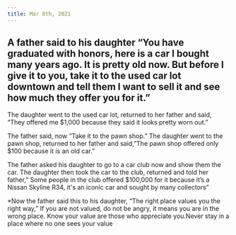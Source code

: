 ```yaml
---
title: Mar 8th, 2021
---
```


## A father said to his daughter “You have graduated with honors, here is a car I bought many years ago. It is pretty old now. But before I give it to you, take it to the used car lot downtown and tell them I want to sell it and see how much they offer you for it.”

The daughter went to the used car lot, returned to her father and said, “They offered me $1,000 because they said it looks pretty worn out.”

The father said, now “Take it to the pawn shop.” The daughter went to the pawn shop, returned to her father and said,”The pawn shop offered only $100 because it is an old car.”

The father asked his daughter to go to a car club now and show them the car. The daughter then took the car to the club, returned and told her father,” Some people in the club offered $100,000 for it because it’s a Nissan Skyline R34, it's an iconic car and sought by many collectors”

*Now the father said this to his daughter, “The right place values you the right way,” If you are not valued, do not be angry, it means you are in the wrong place. Know your value are those who appreciate you.Never stay in a place where no one sees your value
